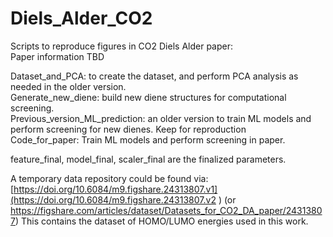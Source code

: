# Diels_Alder_CO2
Scripts to reproduce figures in CO2 Diels Alder paper: \
Paper information TBD

Dataset_and_PCA: to create the dataset, and perform PCA analysis as needed in the older version. \
Generate_new_diene: build new diene structures for computational screening. \
Previous_version_ML_prediction: an older version to train ML models and perform screening for new dienes. Keep for reproduction \
Code_for_paper: Train ML models and perform screening in paper. 

feature_final, model_final, scaler_final are the finalized parameters. 

A temporary data repository could be found via: [https://doi.org/10.6084/m9.figshare.24313807.v1](https://doi.org/10.6084/m9.figshare.24313807.v2 ) (or https://figshare.com/articles/dataset/Datasets_for_CO2_DA_paper/24313807)
This contains the dataset of HOMO/LUMO energies used in this work.
